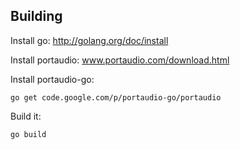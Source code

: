 Building
----

Install go: http://golang.org/doc/install

Install portaudio: www.portaudio.com/download.html

Install portaudio-go:

    go get code.google.com/p/portaudio-go/portaudio

Build it:

    go build


